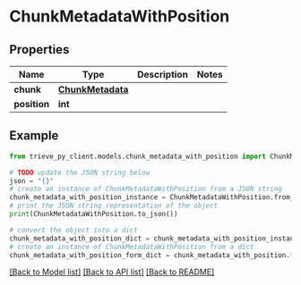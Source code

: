 # ChunkMetadataWithPosition


## Properties

Name | Type | Description | Notes
------------ | ------------- | ------------- | -------------
**chunk** | [**ChunkMetadata**](ChunkMetadata.md) |  | 
**position** | **int** |  | 

## Example

```python
from trieve_py_client.models.chunk_metadata_with_position import ChunkMetadataWithPosition

# TODO update the JSON string below
json = "{}"
# create an instance of ChunkMetadataWithPosition from a JSON string
chunk_metadata_with_position_instance = ChunkMetadataWithPosition.from_json(json)
# print the JSON string representation of the object
print(ChunkMetadataWithPosition.to_json())

# convert the object into a dict
chunk_metadata_with_position_dict = chunk_metadata_with_position_instance.to_dict()
# create an instance of ChunkMetadataWithPosition from a dict
chunk_metadata_with_position_form_dict = chunk_metadata_with_position.from_dict(chunk_metadata_with_position_dict)
```
[[Back to Model list]](../README.md#documentation-for-models) [[Back to API list]](../README.md#documentation-for-api-endpoints) [[Back to README]](../README.md)


